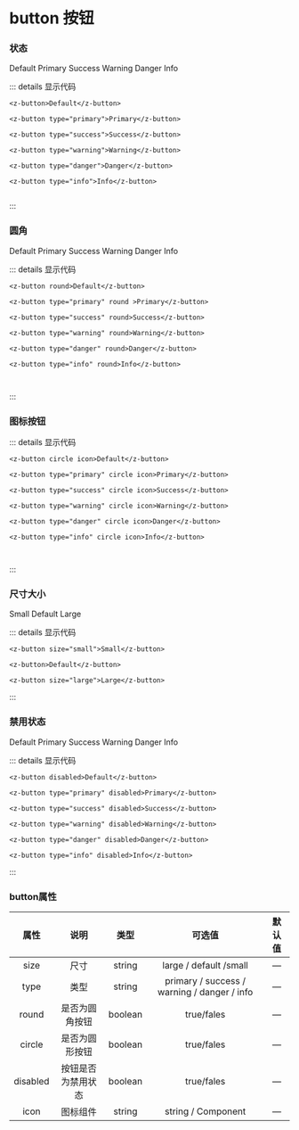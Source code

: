 # button 按钮

### 状态

<z-row>
    <z-col span="3">
        <z-button>Default</z-button>
        <i class="iconfont icon-pic" style="color: red"></i> 
    </z-col>
    <z-col span="3">
        <z-button type="primary">Primary</z-button>
    </z-col>
    <z-col span="3">
        <z-button type="success">Success</z-button>
    </z-col>
    <z-col span="3">
        <z-button type="warning">Warning</z-button>
    </z-col>
    <z-col span="3">
        <z-button type="danger">Danger</z-button>
    </z-col>
    <z-col span="3">
        <z-button type="info">Info</z-button>
    </z-col>
</z-row>




::: details 显示代码
```
<z-button>Default</z-button>

<z-button type="primary">Primary</z-button>

<z-button type="success">Success</z-button>

<z-button type="warning">Warning</z-button>

<z-button type="danger">Danger</z-button>

<z-button type="info">Info</z-button>
    
```
:::


### 圆角
<z-row>
    <z-col span="3">
        <z-button round>Default</z-button>
    </z-col>
    <z-col span="3">
        <z-button type="primary" round>Primary</z-button>
    </z-col>
    <z-col span="3">
        <z-button type="success" round>Success</z-button>
    </z-col>
    <z-col span="3">
        <z-button type="warning" round>Warning</z-button>
    </z-col>
    <z-col span="3">
        <z-button type="danger" round>Danger</z-button>
    </z-col>
    <z-col span="3">
        <z-button type="info" round>Info</z-button>
    </z-col>
</z-row>

::: details 显示代码
```
<z-button round>Default</z-button>

<z-button type="primary" round >Primary</z-button>

<z-button type="success" round>Success</z-button>

<z-button type="warning" round>Warning</z-button>

<z-button type="danger" round>Danger</z-button>

<z-button type="info" round>Info</z-button>

    
```
:::


### 图标按钮
<z-row>
    <z-col span="2">
        <z-button circle icon></z-button>
    </z-col>
    <z-col span="2">
        <z-button type="primary" circle icon></z-button>
    </z-col>
    <z-col span="2">
        <z-button type="success" circle icon></z-button>
    </z-col>
    <z-col span="2">
        <z-button type="warning" circle icon></z-button>
    </z-col>
    <z-col span="2">
        <z-button type="danger" circle icon></z-button>
    </z-col>
    <z-col span="2">
        <z-button type="info" circle icon></z-button>
    </z-col>
</z-row>


::: details 显示代码
```
<z-button circle icon>Default</z-button>

<z-button type="primary" circle icon>Primary</z-button>

<z-button type="success" circle icon>Success</z-button>

<z-button type="warning" circle icon>Warning</z-button>

<z-button type="danger" circle icon>Danger</z-button>

<z-button type="info" circle icon>Info</z-button>

    
```
:::



### 尺寸大小
<z-row>
    <z-col span="2">
        <z-button size="small">Small</z-button>
    </z-col>
    <z-col span="3">
        <z-button >Default</z-button>
    </z-col>
    <z-col span="3">
        <z-button size="large">Large</z-button>
    </z-col>
</z-row>





::: details 显示代码
```
<z-button size="small">Small</z-button>

<z-button>Default</z-button>

<z-button size="large">Large</z-button>
```
:::

### 禁用状态

<z-row>
    <z-col span="3">
        <z-button disabled>Default</z-button>
    </z-col>
    <z-col span="3">
        <z-button type="primary" disabled>Primary</z-button>
    </z-col>
    <z-col span="3">
        <z-button type="success" disabled>Success</z-button>
    </z-col>
    <z-col span="3">
        <z-button type="warning" disabled>Warning</z-button>
    </z-col>
    <z-col span="3">
        <z-button type="danger" disabled>Danger</z-button>
    </z-col>
    <z-col span="3">
        <z-button type="info" disabled>Info</z-button>
    </z-col>
</z-row>


::: details 显示代码
```
<z-button disabled>Default</z-button>

<z-button type="primary" disabled>Primary</z-button>

<z-button type="success" disabled>Success</z-button>

<z-button type="warning" disabled>Warning</z-button>

<z-button type="danger" disabled>Danger</z-button>

<z-button type="info" disabled>Info</z-button>
```
:::


### button属性

|    属性    |       说明      |     类型     |  可选值               |     默认值       |
|:------------:|:------------:|:------------:|:-------------------:|:------------:|
|     size     |     尺寸     | 	string |large / default /small                      |   —        |
|     type     |     类型     | 	string |primary / success / warning / danger / info |   —        |
|     round    |     是否为圆角按钮     | 	boolean  |   true/fales                      |   —       |
|     circle   |     是否为圆形按钮     | 	boolean  |   true/fales                      |   —      |
|     disabled |     按钮是否为禁用状态    | 	boolean  |   true/fales                   |   —      |
|     icon     |     图标组件     | 	string |string / Component                       |   —     |